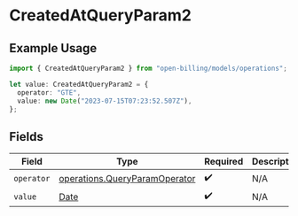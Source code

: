 # CreatedAtQueryParam2

## Example Usage

```typescript
import { CreatedAtQueryParam2 } from "open-billing/models/operations";

let value: CreatedAtQueryParam2 = {
  operator: "GTE",
  value: new Date("2023-07-15T07:23:52.507Z"),
};
```

## Fields

| Field                                                                                         | Type                                                                                          | Required                                                                                      | Description                                                                                   |
| --------------------------------------------------------------------------------------------- | --------------------------------------------------------------------------------------------- | --------------------------------------------------------------------------------------------- | --------------------------------------------------------------------------------------------- |
| `operator`                                                                                    | [operations.QueryParamOperator](../../models/operations/queryparamoperator.md)                | :heavy_check_mark:                                                                            | N/A                                                                                           |
| `value`                                                                                       | [Date](https://developer.mozilla.org/en-US/docs/Web/JavaScript/Reference/Global_Objects/Date) | :heavy_check_mark:                                                                            | N/A                                                                                           |